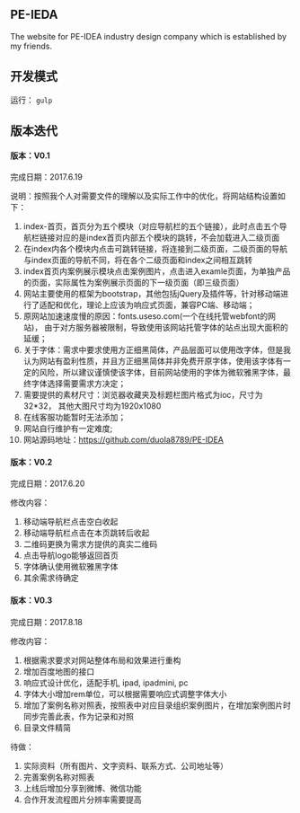 ## PE-IEDA
The website for PE-IDEA industry design company which is established by my friends.

## 开发模式

运行：
``
gulp
``
## 版本迭代

#### 版本：V0.1

完成日期：2017.6.19

说明：按照我个人对需要文件的理解以及实际工作中的优化，将网站结构设置如下：

1. index-首页，首页分为五个模块（对应导航栏的五个链接），此时点击五个导航栏链接对应的是index首页内部五个模块的跳转，不会加载进入二级页面
2. 在index内各个模块内点击可跳转链接，将连接到二级页面，二级页面的导航与index页面的导航不同，将在各个二级页面和index之间相互跳转
3. index首页内案例展示模块点击案例图片，点击进入examle页面，为单独产品的页面，实际属性为案例展示页面的下一级页面（即三级页面）
4. 网站主要使用的框架为bootstrap，其他包括jQuery及插件等，针对移动端进行了适配和优化，理论上应该为响应式页面，兼容PC端、移动端；
5. 原网站加速速度慢的原因：fonts.useso.com(一个在线托管webfont的网站)， 由于对方服务器被限制，导致使用该网站托管字体的站点出现大面积的延缓；
6. 关于字体：需求中要求使用方正细黑简体，产品层面可以使用改字体，但是我认为网站有盈利性质，并且方正细黑简体并非免费开原字体，使用该字体有一定的风险，所以建议谨慎使该字体，目前网站使用的字体为微软雅黑字体，最终字体选择需要需求方决定；
7. 需要提供的素材尺寸：浏览器收藏夹及标题栏图片格式为ioc，尺寸为32*32， 其他大图尺寸均为1920x1080
8. 在线客服功能暂时无法添加；
9. 网站自行维护有一定难度;
10. 网站源码地址：https://github.com/duola8789/PE-IDEA

#### 版本：V0.2

完成日期：2017.6.20

修改内容：
1. 移动端导航栏点击空白收起
2. 移动端导航栏点击在本页跳转后收起
3. 二维码更换为需求方提供的真实二维码
4. 点击导航logo能够返回首页
5. 字体确认使用微软雅黑字体
6. 其余需求待确定

#### 版本：V0.3

完成日期：2017.8.18

修改内容：
1. 根据需求要求对网站整体布局和效果进行重构
2. 增加百度地图的接口
3. 响应式设计优化，适配手机, ipad, ipadmini, pc
4. 字体大小增加rem单位，可以根据需要响应式调整字体大小
5. 增加了案例名称对照表，按照表中对应目录组织案例图片，在增加案例图片时同步完善此表，作为记录和对照
6. 目录文件精简

待做：
1. 实际资料（所有图片、文字资料、联系方式、公司地址等）
2. 完善案例名称对照表
3. 上线后增加分享到微博、微信功能
4. 合作开发流程图片分辨率需要提高